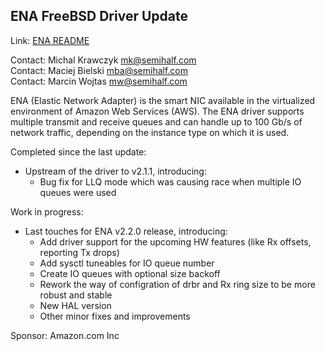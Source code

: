 ## ENA FreeBSD Driver Update ##

Link: [ENA README](https://github.com/amzn/amzn-drivers/blob/master/kernel/fbsd/ena/README)

Contact: Michal Krawczyk <mk@semihalf.com>  
Contact: Maciej Bielski <mba@semihalf.com>  
Contact: Marcin Wojtas <mw@semihalf.com>  

ENA (Elastic Network Adapter) is the smart NIC available in the
virtualized environment of Amazon Web Services (AWS). The ENA
driver supports multiple transmit and receive queues and can handle
up to 100 Gb/s of network traffic, depending on the instance type
on which it is used.

Completed since the last update:
  * Upstream of the driver to v2.1.1, introducing:
    * Bug fix for LLQ mode which was causing race when multiple IO queues were
      used

Work in progress:
  * Last touches for ENA v2.2.0 release, introducing:
    * Add driver support for the upcoming HW features (like Rx offsets,
      reporting Tx drops)
    * Add sysctl tuneables for IO queue number
    * Create IO queues with optional size backoff
    * Rework the way of configration of drbr and Rx ring size to be more robust
      and stable
    * New HAL version
    * Other minor fixes and improvements

Sponsor: Amazon.com Inc
